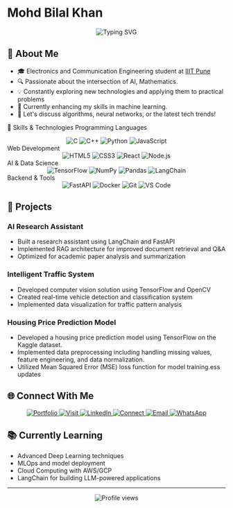 # Mohd Bilal Khan

<div align="center">
  <img src="https://readme-typing-svg.herokuapp.com?font=Fira+Code&pause=1000&color=2E97F7&width=435&lines=Electronics+and+Communication+Student;AI+and+Web+Development+Enthusiast;Problem+Solver+%7C+Tech+Explorer" alt="Typing SVG" />
</div>

## 👋 About Me

- 🎓 Electronics and Communication Engineering student at [IIIT Pune](https://www.iiitp.ac.in/)
- 🔍 Passionate about the intersection of AI, Mathematics.
- 💡 Constantly exploring new technologies and applying them to practical problems
- 🌱 Currently enhancing my skills in machine learning.
- 💬 Let's discuss algorithms, neural networks, or the latest tech trends!

🔧 Skills & Technologies
Programming Languages
<div align="center">
  <img src="https://img.shields.io/badge/C-%2300599C?style=for-the-badge&logo=c&logoColor=white" alt="C"/>
  <img src="https://img.shields.io/badge/C++-%2300599C?style=for-the-badge&logo=c%2B%2B&logoColor=white" alt="C++"/>
  <img src="https://img.shields.io/badge/Python-%233776AB?style=for-the-badge&logo=python&logoColor=white" alt="Python"/>
  <img src="https://img.shields.io/badge/Java-%23F7DF1E?style=for-the-badge&logo=java&logoColor=black" alt="JavaScript"/>
</div>
Web Development
<div align="center">
  <img src="https://img.shields.io/badge/HTML5-%23E34F26?style=for-the-badge&logo=html5&logoColor=white" alt="HTML5"/>
  <img src="https://img.shields.io/badge/CSS3-%231572B6?style=for-the-badge&logo=css3&logoColor=white" alt="CSS3"/>
  <img src="https://img.shields.io/badge/React-%2361DAFB?style=for-the-badge&logo=react&logoColor=black" alt="React"/>
  <img src="https://img.shields.io/badge/Node.js-%23339933?style=for-the-badge&logo=nodedotjs&logoColor=white" alt="Node.js"/>
</div>
AI & Data Science
<div align="center">
  <img src="https://img.shields.io/badge/TensorFlow-%23FF6F00?style=for-the-badge&logo=tensorflow&logoColor=white" alt="TensorFlow"/>
  <img src="https://img.shields.io/badge/NumPy-%23013243?style=for-the-badge&logo=numpy&logoColor=white" alt="NumPy"/>
  <img src="https://img.shields.io/badge/Pandas-%23150458?style=for-the-badge&logo=pandas&logoColor=white" alt="Pandas"/>
  <img src="https://img.shields.io/badge/LangChain-%2304A77D?style=for-the-badge&logo=chainlink&logoColor=white" alt="LangChain"/>
</div>
Backend & Tools
<div align="center">
  <img src="https://img.shields.io/badge/FastAPI-%23009688?style=for-the-badge&logo=fastapi&logoColor=white" alt="FastAPI"/>
  <img src="https://img.shields.io/badge/Docker-%232496ED?style=for-the-badge&logo=docker&logoColor=white" alt="Docker"/>
  <img src="https://img.shields.io/badge/Git-%23F05032?style=for-the-badge&logo=git&logoColor=white" alt="Git"/>
  <img src="https://img.shields.io/badge/VS_Code-%23007ACC?style=for-the-badge&logo=visualstudiocode&logoColor=white" alt="VS Code"/>
</div>

## 🚀 Projects

### AI Research Assistant
- Built a research assistant using LangChain and FastAPI
- Implemented RAG architecture for improved document retrieval and Q&A
- Optimized for academic paper analysis and summarization

### Intelligent Traffic System
- Developed computer vision solution using TensorFlow and OpenCV
- Created real-time vehicle detection and classification system
- Implemented data visualization for traffic pattern analysis

### Housing Price Prediction Model
- Developed a housing price prediction model using TensorFlow on the Kaggle dataset.
- Implemented data preprocessing including handling missing values, feature engineering, and data normalization.
- Utilized Mean Squared Error (MSE) loss function  for model training.ess updates



## 🌐 Connect With Me

<div align="center">
  <a href="https://bilalkhan.com/portfolio" target="_blank">
    <img src="https://img.shields.io/badge/PORTFOLIO-%23333333?style=for-the-badge&logo=files&logoColor=white" alt="Portfolio"/>
  </a>
  <a href="https://bilalkhan.com" target="_blank">
    <img src="https://img.shields.io/badge/VISIT-%23800080?style=for-the-badge&logo=firefoxbrowser&logoColor=white" alt="Visit"/>
  </a>
  <a href="https://www.linkedin.com/in/bilal-khan-219880285?lipi=urn%3Ali%3Apage%3Ad_flagship3_profile_view_base_contact_details%3Bypx7ot45S5ei53pc32ogCg%3D%3D" target="_blank">
    <img src="https://img.shields.io/badge/LINKEDIN-%230A66C2?style=for-the-badge&logo=linkedin&logoColor=white" alt="LinkedIn"/>
  </a>
  <a href="https://x.com/Bill78049138?s=09" target="_blank">
    <img src="https://img.shields.io/badge/CONNECT-%230096FF?style=for-the-badge&logo=twitter&logoColor=white" alt="Connect"/>
  </a>
  <a href="mailto:khanbilal080804@gmail.com">
    <img src="https://img.shields.io/badge/EMAIL-%23EA4335?style=for-the-badge&logo=gmail&logoColor=white" alt="Email"/>
  </a>
  
  <a href="https://wa.me/8192035071" target="_blank">
    <img src="https://img.shields.io/badge/WHATSAPP-%2325D366?style=for-the-badge&logo=whatsapp&logoColor=white" alt="WhatsApp"/>
  </a>
  
</div>

## 📚 Currently Learning

- Advanced Deep Learning techniques
- MLOps and model deployment
- Cloud Computing with AWS/GCP
- LangChain for building LLM-powered applications

---

<div align="center">
  <img src="https://komarev.com/ghpvc/?username=bilalkhan0804&style=flat-square&color=blue" alt="Profile views"/>
</div>


